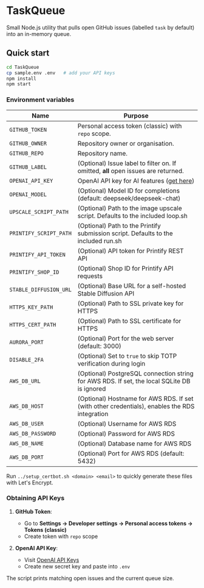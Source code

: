 # TaskQueue

Small Node.js utility that pulls open GitHub issues (labelled `task` by default) into an in-memory queue.

## Quick start
```bash
cd TaskQueue
cp sample.env .env   # add your API keys
npm install
npm start
```

### Environment variables

| Name             | Purpose                                               |
| ---------------- | ----------------------------------------------------- |
| `GITHUB_TOKEN`   | Personal access token (classic) with `repo` scope.    |
| `GITHUB_OWNER`   | Repository owner or organisation.                     |
| `GITHUB_REPO`    | Repository name.                                      |
| `GITHUB_LABEL`   | (Optional) Issue label to filter on. If omitted, **all** open issues are returned. |
| `OPENAI_API_KEY` | OpenAI API key for AI features ([get here](https://platform.openai.com/api-keys)) |
| `OPENAI_MODEL`   | (Optional) Model ID for completions (default: deepseek/deepseek-chat)  |
| `UPSCALE_SCRIPT_PATH` | (Optional) Path to the image upscale script. Defaults to the included loop.sh |
| `PRINTIFY_SCRIPT_PATH` | (Optional) Path to the Printify submission script. Defaults to the included run.sh |
| `PRINTIFY_API_TOKEN` | (Optional) API token for Printify REST API |
| `PRINTIFY_SHOP_ID` | (Optional) Shop ID for Printify API requests |
| `STABLE_DIFFUSION_URL` | (Optional) Base URL for a self-hosted Stable Diffusion API |
| `HTTPS_KEY_PATH` | (Optional) Path to SSL private key for HTTPS |
| `HTTPS_CERT_PATH` | (Optional) Path to SSL certificate for HTTPS |
| `AURORA_PORT` | (Optional) Port for the web server (default: 3000) |
| `DISABLE_2FA` | (Optional) Set to `true` to skip TOTP verification during login |
| `AWS_DB_URL` | (Optional) PostgreSQL connection string for AWS RDS. If set, the local SQLite DB is ignored |
| `AWS_DB_HOST` | (Optional) Hostname for AWS RDS. If set (with other credentials), enables the RDS integration |
| `AWS_DB_USER` | (Optional) Username for AWS RDS |
| `AWS_DB_PASSWORD` | (Optional) Password for AWS RDS |
| `AWS_DB_NAME` | (Optional) Database name for AWS RDS |
| `AWS_DB_PORT` | (Optional) Port for AWS RDS (default: 5432) |

Run `../setup_certbot.sh <domain> <email>` to quickly generate these files with
Let's Encrypt.

### Obtaining API Keys
1. **GitHub Token**:  
   - Go to **Settings → Developer settings → Personal access tokens → Tokens (classic)**  
   - Create token with `repo` scope

2. **OpenAI API Key**:  
   - Visit [OpenAI API Keys](https://platform.openai.com/api-keys)  
   - Create new secret key and paste into `.env`

The script prints matching open issues and the current queue size.
